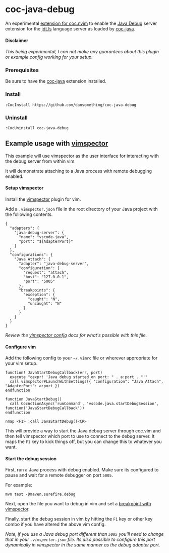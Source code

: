 # coc-java-debug

An experimental [extension for coc.nvim](https://github.com/neoclide/coc.nvim/wiki/Using-coc-extensions) to enable the
[Java Debug](https://github.com/Microsoft/java-debug) server extension for the [jdt.ls](https://github.com/eclipse/eclipse.jdt.ls) language server as loaded by [coc-java](https://github.com/neoclide/coc-java).

#### Disclaimer

*This being experimental, I can not make any guarantees about this plugin or example config working for your setup.*

### Prerequisites

Be sure to have the [coc-java](https://github.com/neoclide/coc-java#quick-start) extension installed.

### Install

    :CocInstall https://github.com/dansomething/coc-java-debug

### Uninstall

    :CocUninstall coc-java-debug

## Example usage with [vimspector](https://github.com/puremourning/vimspector)

This example will use vimspector as the user interface for interacting with the debug server from within vim.

It will demonstrate attaching to a Java process with remote debugging enabled.

#### Setup vimspector

Install the [vimspector](https://github.com/puremourning/vimspector#installation) plugin for vim.

Add a `.vimspector.json` file in the root directory of your Java project with the following contents.

    {
      "adapters": {
        "java-debug-server": {
          "name": "vscode-java",
          "port": "${AdapterPort}"
        }
      },
      "configurations": {
        "Java Attach": {
          "adapter": "java-debug-server",
          "configuration": {
            "request": "attach",
            "host": "127.0.0.1",
            "port": "5005"
          },
          "breakpoints": {
            "exception": {
              "caught": "N",
              "uncaught": "N"
            }
          }
        }
      }
    }

*Review the [vimspector config](https://puremourning.github.io/vimspector/configuration.html) docs for what's possible with this file.*

#### Configure vim

Add the following config to your `~/.vimrc` file or wherever appropriate for your vim setup.

    function! JavaStartDebugCallback(err, port)
      execute "cexpr! 'Java debug started on port: " . a:port . "'"
      call vimspector#LaunchWithSettings({ "configuration": "Java Attach", "AdapterPort": a:port })
    endfunction

    function JavaStartDebug()
      call CocActionAsync('runCommand', 'vscode.java.startDebugSession', function('JavaStartDebugCallback'))
    endfunction

    nmap <F1> :call JavaStartDebug()<CR>

This will provide a way to start the Java debug server through coc.vim and then tell vimspector which port to use to connect to the debug
server. It maps the `F1` key to kick things off, but you can change this to whatever you want.

#### Start the debug session

First, run a Java process with debug enabled. Make sure its configured to pause and wait for a remote debugger on port
`5005`.

For example:

    mvn test -Dmaven.surefire.debug

Next, open the file you want to debug in vim and set a [breakpoint with vimspector](https://github.com/puremourning/vimspector#mappings).

Finally, start the debug session in vim by hitting the `F1` key or other key combo if you have altered the above vim
config.

*Note, if you use a Java debug port different than `5005` you'll need to change that in your `.vimspector.json` file. Its also
possible to configure this port dynamically in vimspector in the same manner as the debug adapter port.*
